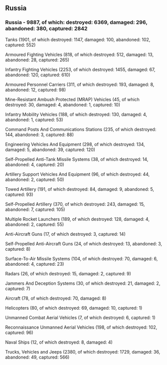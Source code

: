 
 
 ## Russia
 
 ### Russia - 9887, of which: destroyed: 6369, damaged: 296, abandoned: 380, captured: 2842

 

 

 Tanks (1901, of which destroyed: 1147, damaged: 100, abandoned: 102, captured: 552)

 Armoured Fighting Vehicles (818, of which destroyed: 512, damaged: 13, abandoned: 28, captured: 265)

 Infantry Fighting Vehicles (2253, of which destroyed: 1455, damaged: 67, abandoned: 120, captured: 610)

 Armoured Personnel Carriers (311, of which destroyed: 193, damaged: 8, abandoned: 12, captured: 98)

 Mine-Resistant Ambush Protected (MRAP) Vehicles (45, of which destroyed: 30, damaged: 4, abandoned: 1, captured: 10)

 Infantry Mobility Vehicles (188, of which destroyed: 130, damaged: 4, abandoned: 1, captured: 53)

 Command Posts And Communications Stations (235, of which destroyed: 144, abandoned: 3, captured: 88)

 Engineering Vehicles And Equipment (298, of which destroyed: 134, damaged: 5, abandoned: 39, captured: 120)

 Self-Propelled Anti-Tank Missile Systems (38, of which destroyed: 14, abandoned: 4, captured: 20)

 Artillery Support Vehicles And Equipment (96, of which destroyed: 44, abandoned: 2, captured: 50)

 Towed Artillery (191, of which destroyed: 84, damaged: 9, abandoned: 5, captured: 93)

 Self-Propelled Artillery (370, of which destroyed: 243, damaged: 15, abandoned: 7, captured: 105)

 Multiple Rocket Launchers (189, of which destroyed: 128, damaged: 4, abandoned: 2, captured: 55)

 Anti-Aircraft Guns (17, of which destroyed: 3, captured: 14)

 Self-Propelled Anti-Aircraft Guns (24, of which destroyed: 13, abandoned: 3, captured: 8)

 Surface-To-Air Missile Systems (104, of which destroyed: 70, damaged: 6, abandoned: 4, captured: 23)

 Radars (26, of which destroyed: 15, damaged: 2, captured: 9)

 Jammers And Deception Systems (30, of which destroyed: 21, damaged: 2, captured: 7)

 Aircraft (78, of which destroyed: 70, damaged: 8)

 Helicopters (80, of which destroyed: 69, damaged: 10, captured: 1)

 Unmanned Combat Aerial Vehicles (7, of which destroyed: 6, captured: 1)

 Reconnaissance Unmanned Aerial Vehicles (198, of which destroyed: 102, captured: 96)

 Naval Ships (12, of which destroyed: 8, damaged: 4)

 Trucks, Vehicles and Jeeps (2380, of which destroyed: 1729, damaged: 36, abandoned: 49, captured: 566)


